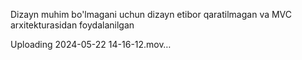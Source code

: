 Dizayn muhim bo'lmagani uchun dizayn etibor qaratilmagan va MVC arxitekturasidan foydalanilgan 

Uploading 2024-05-22 14-16-12.mov…

